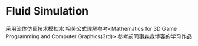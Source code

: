 # Fluid Simulation
采用流体仿真技术模拟水
相关公式理解参考<Mathematics for 3D Game Programming and Computer Graphics(3rd)>
参考前同事森森博客的学习作品

